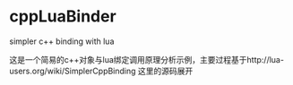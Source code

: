 # cppLuaBinder
simpler c++ binding with lua

这是一个简易的c++对象与lua绑定调用原理分析示例，主要过程基于http://lua-users.org/wiki/SimplerCppBinding 这里的源码展开
